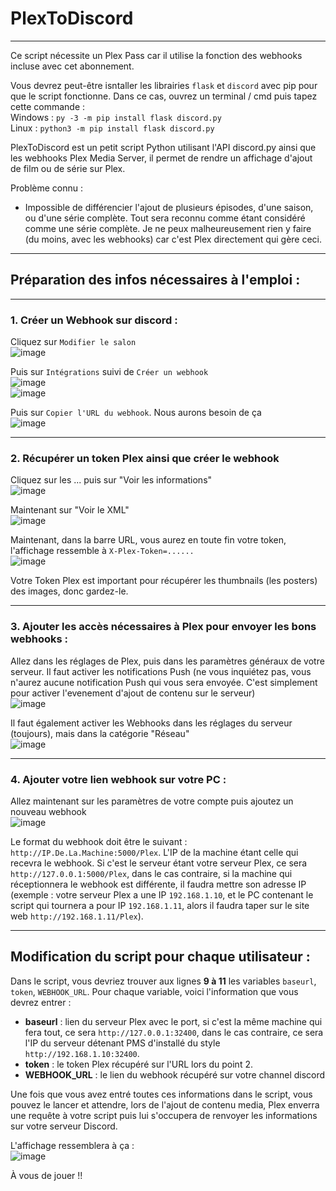 # PlexToDiscord
---
Ce script nécessite un Plex Pass car il utilise la fonction des webhooks incluse avec cet abonnement.

Vous devrez peut-être isntaller les librairies `flask` et `discord` avec pip pour que le script fonctionne. Dans ce cas, ouvrez un terminal / cmd puis tapez cette commande :  
Windows : `py -3 -m pip install flask discord.py`  
Linux : `python3 -m pip install flask discord.py`

PlexToDiscord est un petit script Python utilisant l'API discord.py ainsi que les webhooks Plex Media Server, il permet de rendre un affichage d'ajout de film ou de série sur Plex.

Problème connu :
- Impossible de différencier l'ajout de plusieurs épisodes, d'une saison, ou d'une série complète. Tout sera reconnu comme étant considéré comme une série complète. Je ne peux malheureusement rien y faire (du moins, avec les webhooks) car c'est Plex directement qui gère ceci.

-----
## Préparation des infos nécessaires à l'emploi :
---
### 1. Créer un Webhook sur discord :
  
Cliquez sur `Modifier le salon`  
![image](https://user-images.githubusercontent.com/65244389/184926967-6c7ddb5e-6b5a-4a8d-9ff0-531a5707d3c9.png)  
  
Puis sur `Intégrations` suivi de `Créer un webhook`  
![image](https://user-images.githubusercontent.com/65244389/184927035-0b8205d5-7713-4801-9d0e-60d6db15bb5a.png)  
![image](https://user-images.githubusercontent.com/65244389/184927089-584a7b47-f908-430e-8aeb-d2da191d3d1e.png)  
  
Puis sur `Copier l'URL du webhook`. Nous aurons besoin de ça  
![image](https://user-images.githubusercontent.com/65244389/184927120-2a591eb4-f4f4-4d9a-a14d-2af629c678f2.png)  
  
---
### 2. Récupérer un token Plex ainsi que créer le webhook

Cliquez sur les ... puis sur "Voir les informations"  
![image](https://user-images.githubusercontent.com/65244389/185386956-fd2d1e82-bfeb-4f7b-99ea-0cfc68544bb4.png)  

Maintenant sur "Voir le XML"  
![image](https://user-images.githubusercontent.com/65244389/185387531-2cc6a743-084a-489e-9635-f2fb7751238b.png)  

Maintenant, dans la barre URL, vous aurez en toute fin votre token, l'affichage ressemble à `X-Plex-Token=......`  
![image](https://user-images.githubusercontent.com/65244389/185387940-d7cc7790-afb2-4db6-9399-78a9c1015adc.png)  

Votre Token Plex est important pour récupérer les thumbnails (les posters) des images, donc gardez-le.
  
--- 
### 3. Ajouter les accès nécessaires à Plex pour envoyer les bons webhooks :
  
Allez dans les réglages de Plex, puis dans les paramètres généraux de votre serveur. Il faut activer les notifications Push (ne vous inquiétez pas, vous n'aurez aucune notification Push qui vous sera envoyée. C'est simplement pour activer l'evenement d'ajout de contenu sur le serveur)   
![image](https://user-images.githubusercontent.com/65244389/185389549-c335cfe5-42ee-4073-af35-d4818d1df591.png)  

Il faut également activer les Webhooks dans les réglages du serveur (toujours), mais dans la catégorie "Réseau"  
![image](https://user-images.githubusercontent.com/65244389/185390640-fc55057c-23cf-45a0-b911-b66077bc45d1.png)  
  
---
### 4. Ajouter votre lien webhook sur votre PC :

Allez maintenant sur les paramètres de votre compte puis ajoutez un nouveau webhook  
![image](https://user-images.githubusercontent.com/65244389/185391158-9655a5c5-4d71-4198-ab1c-7d4e9392d605.png)  

Le format du webhook doit être le suivant : `http://IP.De.La.Machine:5000/Plex`. L'IP de la machine étant celle qui recevra le webhook. Si c'est le serveur étant votre serveur Plex, ce sera `http://127.0.0.1:5000/Plex`, dans le cas contraire, si la machine qui réceptionnera le webhook est différente, il faudra mettre son adresse IP (exemple : votre serveur Plex a une IP `192.168.1.10`, et le PC contenant le script qui tournera a pour IP `192.168.1.11`, alors il faudra taper sur le site web `http://192.168.1.11/Plex`).
  
-----
## Modification du script pour chaque utilisateur :

Dans le script, vous devriez trouver aux lignes **9 à 11** les variables `baseurl`, `token`, `WEBHOOK_URL`.
Pour chaque variable, voici l'information que vous devrez entrer :  
- **baseurl** : lien du serveur Plex avec le port, si c'est la même machine qui fera tout, ce sera `http://127.0.0.1:32400`, dans le cas contraire, ce sera l'IP du serveur détenant PMS d'installé du style `http://192.168.1.10:32400`.
- **token** : le token Plex récupéré sur l'URL lors du point 2.
- **WEBHOOK_URL** : le lien du webhook récupéré sur votre channel discord

Une fois que vous avez entré toutes ces informations dans le script, vous pouvez le lancer et attendre, lors de l'ajout de contenu media, Plex enverra une requête à votre script puis lui s'occupera de renvoyer les informations sur votre serveur Discord.  

L'affichage ressemblera à ça :  
![image](https://user-images.githubusercontent.com/65244389/185395187-93b4121f-39ac-4636-be52-ee386cd1fb08.png)  

À vous de jouer !!
